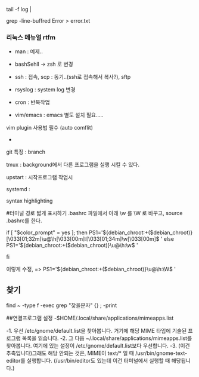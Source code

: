 tail -f log |

grep -line-buffred Error > error.txt

### 리눅스 메뉴얼 rtfm

- man : 예제..

- bashSehll -> zsh 로 변경

- ssh : 접속, scp : 동기..(ssh로 접속해서 복사?), sftp

- rsyslog : system log 변경

- cron : 반복작업

- vim/emacs : emacs 별도 설치 필요.....

vim plugin 사용법 필수 (auto comflit)

- 

git 특징 : branch

tmux : background에서 다른 프로그램을 실행 시킬 수 있다.

upstart : 시작프로그램 작업시

systemd :

 syntax highlighting

 #터미널 경로 짧게 표시하기
 .bashrc 파일에서 아래 \w 를 \W 로 바꾸고, source .bashrc를 한다.

if [ "$color_prompt" = yes ]; then
    PS1='${debian_chroot:+($debian_chroot)}\[\033[01;32m\]\u@\h\[\033[00m\]:\[\033[01;34m\]\w\[\033[00m\]\$ '
else
    PS1='${debian_chroot:+($debian_chroot)}\u@\h:\w\$ '

fi

이렇게 수정,
=> PS1='${debian_chroot:+($debian_chroot)}\u@\h:\W\$ '

## 찾기
find ~ -type f -exec grep "찾을문자" {} \; -print

##연결프로그램 설정
-$HOME/.local/share/applications/mimeapps.list 

-1. 우선 /etc/gnome/default.list을 찾아봅니다. 거기에 해당 MIME 타입에 기술된 프로그램 목록을 읽습니다.
-2. 그 다음 ~/.local/share/applications/mimeapps.list를 찾아봅니다. 여기에 있는 설정이 /etc/gnome/default.list보다 우선합니다.
-3. (이건 추측입니다)그래도 해당 안되는 것은, MIME이 text/* 일 때 /usr/bin/gnome-text-editor를 실행합니다. (/usr/bin/editor도 있는데 이건 터미널에서 실행할 때 해당됩니다.)